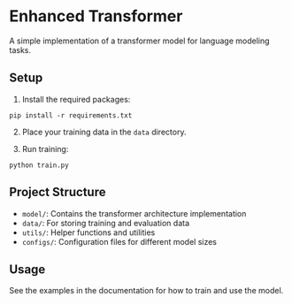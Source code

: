 # Enhanced Transformer

A simple implementation of a transformer model for language modeling tasks.

## Setup

1. Install the required packages:

```
pip install -r requirements.txt
```

2. Place your training data in the `data` directory.

3. Run training:

```
python train.py
```

## Project Structure

- `model/`: Contains the transformer architecture implementation
- `data/`: For storing training and evaluation data
- `utils/`: Helper functions and utilities
- `configs/`: Configuration files for different model sizes

## Usage

See the examples in the documentation for how to train and use the model.
